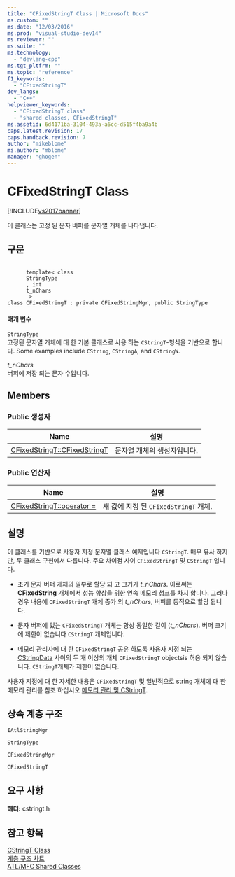 ```yaml
---
title: "CFixedStringT Class | Microsoft Docs"
ms.custom: ""
ms.date: "12/03/2016"
ms.prod: "visual-studio-dev14"
ms.reviewer: ""
ms.suite: ""
ms.technology: 
  - "devlang-cpp"
ms.tgt_pltfrm: ""
ms.topic: "reference"
f1_keywords: 
  - "CFixedStringT"
dev_langs: 
  - "C++"
helpviewer_keywords: 
  - "CFixedStringT class"
  - "shared classes, CFixedStringT"
ms.assetid: 6d4171ba-3104-493a-a6cc-d515f4ba9a4b
caps.latest.revision: 17
caps.handback.revision: 7
author: "mikeblome"
ms.author: "mblome"
manager: "ghogen"
---
```

# CFixedStringT Class
[!INCLUDE[vs2017banner](../../assembler/inline/includes/vs2017banner.md)]

이 클래스는 고정 된 문자 버퍼를 문자열 개체를 나타냅니다.  
  
## 구문  
  
```  
  
      template< class   
      StringType  
      , int   
      t_nChars  
       >    
class CFixedStringT : private CFixedStringMgr, public StringType  
```  
  
#### 매개 변수  
 `StringType`  
 고정된 문자열 개체에 대 한 기본 클래스로 사용 하는 `CStringT`\-형식을 기반으로 합니다.  Some examples include `CString`, `CStringA`, and `CStringW`.  
  
 *t\_nChars*  
 버퍼에 저장 되는 문자 수입니다.  
  
## Members  
  
### Public 생성자  
  
|Name|설명|  
|----------|--------|  
|[CFixedStringT::CFixedStringT](../Topic/CFixedStringT::CFixedStringT.md)|문자열 개체의 생성자입니다.|  
  
### Public 연산자  
  
|Name|설명|  
|----------|--------|  
|[CFixedStringT::operator \=](../Topic/CFixedStringT::operator%20=.md)|새 값에 지정 된 `CFixedStringT` 개체.|  
  
## 설명  
 이 클래스를 기반으로 사용자 지정 문자열 클래스 예제입니다 `CStringT`.  매우 유사 하지만, 두 클래스 구현에서 다릅니다.  주요 차이점 사이 `CFixedStringT` 및 `CStringT` 입니다.  
  
-   초기 문자 버퍼 개체의 일부로 할당 되 고 크기가  *t\_nChars*.  이로써는  **CFixedString** 개체에서 성능 향상을 위한 연속 메모리 청크를 차지 합니다.  그러나 경우 내용에 `CFixedStringT` 개체 증가 외  *t\_nChars*, 버퍼를 동적으로 할당 됩니다.  
  
-   문자 버퍼에 있는 `CFixedStringT` 개체는 항상 동일한 길이 \(*t\_nChars*\).  버퍼 크기에 제한이 없습니다 `CStringT` 개체입니다.  
  
-   메모리 관리자에 대 한 `CFixedStringT` 공유 하도록 사용자 지정 되는  [CStringData](../../atl-mfc-shared/reference/cstringdata-class.md) 사이의 두 개 이상의 개체 `CFixedStringT` objectsis 허용 되지 않습니다.  `CStringT`개체가 제한이 없습니다.  
  
 사용자 지정에 대 한 자세한 내용은 `CFixedStringT` 및 일반적으로 string 개체에 대 한 메모리 관리를 참조 하십시오  [메모리 관리 및 CStringT](../../atl-mfc-shared/memory-management-with-cstringt.md).  
  
## 상속 계층 구조  
 `IAtlStringMgr`  
  
 `StringType`  
  
 `CFixedStringMgr`  
  
 `CFixedStringT`  
  
## 요구 사항  
 **헤더:** cstringt.h  
  
## 참고 항목  
 [CStringT Class](../../atl-mfc-shared/reference/cstringt-class.md)   
 [계층 구조 차트](../../mfc/hierarchy-chart.md)   
 [ATL\/MFC Shared Classes](../../atl-mfc-shared/atl-mfc-shared-classes.md)